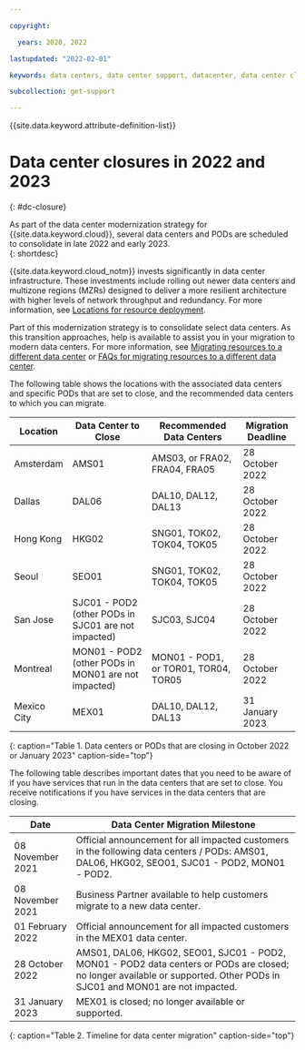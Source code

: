 ```yaml
---

copyright:

  years: 2020, 2022

lastupdated: "2022-02-01"

keywords: data centers, data center support, datacenter, data center closure

subcollection: get-support

---
```


{{site.data.keyword.attribute-definition-list}}

# Data center closures in 2022 and 2023
{: #dc-closure}

As part of the data center modernization strategy for {{site.data.keyword.cloud}}, several data centers and PODs are scheduled to consolidate in late 2022 and early 2023.  
{: shortdesc}

{{site.data.keyword.cloud_notm}} invests significantly in data center infrastructure. These investments include rolling out newer data centers and multizone regions (MZRs) designed to deliver a more resilient architecture with higher levels of network throughput and redundancy. For more information, see [Locations for resource deployment](/docs/overview?topic=overview-locations).

Part of this modernization strategy is to consolidate select data centers. As this transition approaches, help is available to assist you in your migration to modern data centers. For more information, see [Migrating resources to a different data center](/docs/account?topic=account-migrate-data-center) or [FAQs for migrating resources to a different data center](/docs/account?topic=account-faqs-dc-closure).

The following table shows the locations with the associated data centers and specific PODs that are set to close, and the recommended data centers to which you can migrate.  

| Location      | Data Center to Close |  Recommended Data Centers  | Migration Deadline |
|---------------|----------------------|----------------------------|--------------------|
| Amsterdam     | AMS01     | AMS03, or FRA02, FRA04, FRA05  | 28 October 2022 |
| Dallas        | DAL06                | DAL10, DAL12, DAL13 | 28 October 2022 |
| Hong Kong     | HKG02         | SNG01, TOK02, TOK04, TOK05 | 28 October 2022 |
| Seoul         | SEO01         | SNG01, TOK02, TOK04, TOK05 | 28 October 2022 |
| San Jose      | SJC01 - POD2 (other PODs in SJC01 are not impacted) | SJC03, SJC04 | 28 October 2022 |
| Montreal      | MON01 - POD2 (other PODs in MON01 are not impacted) | MON01 - POD1, or TOR01, TOR04, TOR05 | 28 October 2022 |
| Mexico City   | MEX01 | DAL10, DAL12, DAL13 | 31 January 2023 |
{: caption="Table 1. Data centers or PODs that are closing in October 2022 or January 2023" caption-side="top"}

The following table describes important dates that you need to be aware of if you have services that run in the data centers that are set to close. You receive notifications if you have services in the data centers that are closing.

| Date           | Data Center Migration Milestone |
|----------------|---------------------------------|
| 08 November 2021 | Official announcement for all impacted customers in the following data centers / PODs: AMS01, DAL06, HKG02, SEO01, SJC01 - POD2, MON01 - POD2.|
| 08 November 2021 | Business Partner available to help customers migrate to a new data center. |
| 01 February 2022 | Official announcement for all impacted customers in the  MEX01 data center. |
| 28 October 2022  | AMS01, DAL06, HKG02, SEO01, SJC01 - POD2, MON01 - POD2 data centers or PODs are closed; no longer available or supported. Other PODs in SJC01 and MON01 are not impacted. |
| 31 January 2023 | MEX01 is closed; no longer available or supported.  |
{: caption="Table 2. Timeline for data center migration" caption-side="top"}

